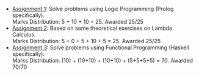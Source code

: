+ [Assignment 1](./Assignment_1/): Solve problems using Logic Programming (Prolog specifically). <br> 
Marks Distribution: 5 + 10 + 10 = 25. Awarded 25/25
+ [Assignment 2](./Assignment_2/): Based on some theoretical exercises on Lambda Calculus. <br> 
Marks Distribution: 5 + 0 + 5 + 10 + 5 = 25. Awarded 25/25
+ [Assignment 3](./Assignment_3/): Solve problems using Functional Programming (Haskell specifically). <br> 
Marks Distribution: (10) + (10+10) + (10+10) + (5+5+5+5) = 70. Awarded 70/70
